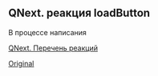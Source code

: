 ## QNext. реакция loadButton

В процессе написания



[QNext. Перечень реакций](/docs-test/ph/reactions)
  
[Original](https://telegra.ph/QNext-admin-reaction-loadButton-05-09)